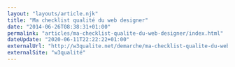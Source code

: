```yaml
---
layout: "layouts/article.njk"
title: "Ma checklist qualité du web designer"
date: "2014-06-26T08:38:31+01:00"
permalink: "articles/ma-checklist-qualite-du-web-designer/index.html"
dateUpdate: "2020-06-11T22:22:22+01:00"
externalUrl: "http://w3qualite.net/demarche/ma-checklist-qualite-du-web-designer"
externalSite: "w3qualité"
---
```

